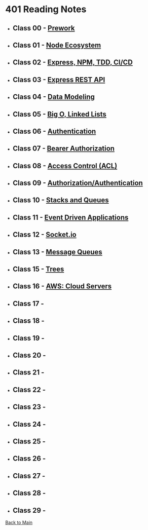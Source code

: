 # 401 Reading Notes

* ## Class 00 - [Prework](Class-00-prework.md)

* ## Class 01 - [Node Ecosystem](Class-01.md)

* ## Class 02 - [Express, NPM, TDD, CI/CD](Class-02.md)

* ## Class 03 - [Express REST API](Class-03.md)

* ## Class 04 - [Data Modeling](Class-04.md)

* ## Class 05 - [Big O, Linked Lists](Class-05.md)

* ## Class 06 - [Authentication](Class-06.md)

* ## Class 07 - [Bearer Authorization](Class-07.md)

* ## Class 08 - [Access Control (ACL)](Class-08.md)

* ## Class 09 - [Authorization/Authentication](Class-09.md)

* ## Class 10 - [Stacks and Queues](Class-10.md)

* ## Class 11 - [Event Driven Applications](Class-11.md)

* ## Class 12 - [Socket.io](Class-12.md)

* ## Class 13 - [Message Queues](Class-13.md)

* ## Class 15 - [Trees](Class-15.md)

* ## Class 16 - [AWS: Cloud Servers](Class-16.md)

* ## Class 17 - [](Class-17.md)

* ## Class 18 - [](Class-18.md)

* ## Class 19 - [](Class-19.md)

* ## Class 20 - [](Class-20.md)

* ## Class 21 - [](Class-21.md)

* ## Class 22 - [](Class-22.md)

* ## Class 23 - [](Class-23.md)

* ## Class 24 - [](Class-24.md)

* ## Class 25 - [](Class-25.md)

* ## Class 26 - [](Class-26.md)

* ## Class 27 - [](Class-27.md)

* ## Class 28 - [](Class-28.md)

* ## Class 29 - [](Class-29.md)

[Back to Main](/reading-notes)
